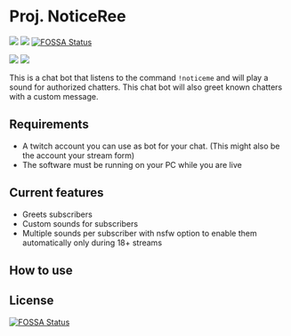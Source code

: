 # Proj. NoticeRee #

![](https://github.com/AstralJaeger/Proj.-NoticeRee/workflows/Build/badge.svg)
![](https://img.shields.io/snyk/vulnerabilities/github/AstralJaeger/Proj.-NoticeRee)
[![FOSSA Status](https://app.fossa.com/api/projects/git%2Bgithub.com%2FAstralJaeger%2FProj.-NoticeRee.svg?type=shield)](https://app.fossa.com/projects/git%2Bgithub.com%2FAstralJaeger%2FProj.-NoticeRee?ref=badge_shield)

![](https://img.shields.io/github/stars/astraljaeger/Proj.-NoticeRee?style=social)
![](https://img.shields.io/twitter/follow/AstralJaeger?style=social)

This is a chat bot that listens to the command `!noticeme` and will play a sound for authorized chatters. 
This chat bot will also greet known chatters with a custom message.

## Requirements ##
* A twitch account you can use as bot for your chat.
    (This might also be the account your stream form)
* The software must be running on your PC while you are live

## Current features ##
* Greets subscribers
* Custom sounds for subscribers
* Multiple sounds per subscriber with nsfw option to enable them automatically only during 18+ streams

## How to use ##


## License ##
[![FOSSA Status](https://app.fossa.com/api/projects/git%2Bgithub.com%2FAstralJaeger%2FProj.-NoticeRee.svg?type=large)](https://app.fossa.com/projects/git%2Bgithub.com%2FAstralJaeger%2FProj.-NoticeRee?ref=badge_large)
